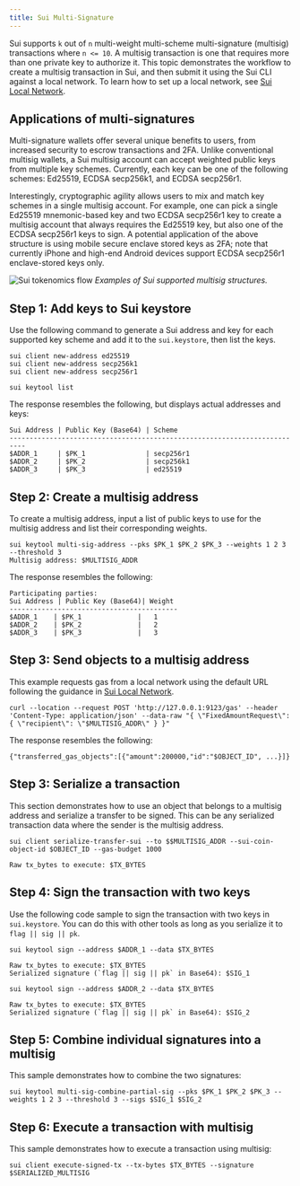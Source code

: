 ```yaml
---
title: Sui Multi-Signature
---
```


Sui supports `k` out of `n` multi-weight multi-scheme multi-signature (multisig) transactions where `n <= 10`. 
A multisig transaction is one that requires more than one private key to authorize it. This topic demonstrates the 
workflow to create a multisig transaction in Sui, and then submit it using the Sui CLI against a local network. To learn
how to set up a local network, see [Sui Local Network](../build/sui-local-network.md).

## Applications of multi-signatures

Multi-signature wallets offer several unique benefits to users, from increased security to escrow transactions and 2FA. 
Unlike conventional multisig wallets, a Sui multisig account can accept weighted public keys from multiple key schemes.
Currently, each key can be one of the following schemes: Ed25519, ECDSA secp256k1, and ECDSA secp256r1. 

Interestingly, cryptographic agility allows users to mix and match key schemes in a single multisig account. For 
example, one can pick a single Ed25519 mnemonic-based key and two ECDSA secp256r1 key to create a multisig account that 
always requires the Ed25519 key, but also one of the ECDSA secp256r1 keys to sign. A potential application of the above
structure is using mobile secure enclave stored keys as 2FA; note that currently iPhone and high-end Android devices 
support ECDSA secp256r1 enclave-stored keys only.

![Sui tokenomics flow](../../../static/cryptography/sui_multisig_structures_old.png "Multisig Sui supported structures")
*Examples of Sui supported multisig structures.*

## Step 1: Add keys to Sui keystore

Use the following command to generate a Sui address and key for each supported key scheme and add it to the `sui.keystore`, then list the keys.

```shell
sui client new-address ed25519
sui client new-address secp256k1
sui client new-address secp256r1

sui keytool list
```

The response resembles the following, but displays actual addresses and keys:

```
Sui Address | Public Key (Base64) | Scheme
--------------------------------------------------------------------------
$ADDR_1     | $PK_1               | secp256r1
$ADDR_2     | $PK_2               | secp256k1
$ADDR_3     | $PK_3               | ed25519
```

## Step 2: Create a multisig address

To create a multisig address, input a list of public keys to use for the multisig address and list their corresponding weights.

```shell
sui keytool multi-sig-address --pks $PK_1 $PK_2 $PK_3 --weights 1 2 3 --threshold 3
Multisig address: $MULTISIG_ADDR
```

The response resembles the following:

```
Participating parties:
Sui Address | Public Key (Base64)| Weight
------------------------------------------
$ADDR_1    | $PK_1              |   1
$ADDR_2    | $PK_2              |   2
$ADDR_3    | $PK_3              |   3
```

## Step 3: Send objects to a multisig address

This example requests gas from a local network using the default URL following the guidance in [Sui Local Network](../build/sui-local-network.md).


```shell
curl --location --request POST 'http://127.0.0.1:9123/gas' --header 'Content-Type: application/json' --data-raw "{ \"FixedAmountRequest\": { \"recipient\": \"$MULTISIG_ADDR\" } }"
```

The response resembles the following:
```
{"transferred_gas_objects":[{"amount":200000,"id":"$OBJECT_ID", ...}]}
```

## Step 3: Serialize a transaction

This section demonstrates how to use an object that belongs to a multisig address and serialize a transfer to be signed. This can be any serialized transaction data where the sender is the multisig address.

```shell
sui client serialize-transfer-sui --to $$MULTISIG_ADDR --sui-coin-object-id $OBJECT_ID --gas-budget 1000

Raw tx_bytes to execute: $TX_BYTES
```

## Step 4: Sign the transaction with two keys

Use the following code sample to sign the transaction with two keys in `sui.keystore`. You can do this with other tools as long as you serialize it to `flag || sig || pk`.

```shell
sui keytool sign --address $ADDR_1 --data $TX_BYTES

Raw tx_bytes to execute: $TX_BYTES
Serialized signature (`flag || sig || pk` in Base64): $SIG_1

sui keytool sign --address $ADDR_2 --data $TX_BYTES

Raw tx_bytes to execute: $TX_BYTES
Serialized signature (`flag || sig || pk` in Base64): $SIG_2
```

## Step 5: Combine individual signatures into a multisig

This sample demonstrates how to combine the two signatures:
```shell
sui keytool multi-sig-combine-partial-sig --pks $PK_1 $PK_2 $PK_3 --weights 1 2 3 --threshold 3 --sigs $SIG_1 $SIG_2
```

## Step 6: Execute a transaction with multisig

This sample demonstrates how to execute a transaction using multisig:
```shell
sui client execute-signed-tx --tx-bytes $TX_BYTES --signature $SERIALIZED_MULTISIG
```
